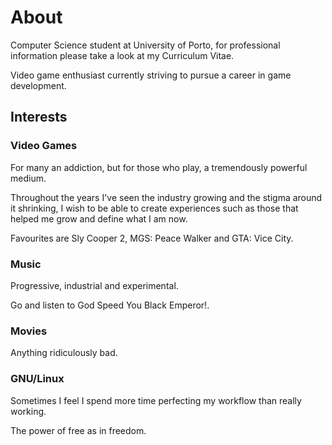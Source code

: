# About
Computer Science student at University of Porto, for professional information please 
take a look at my Curriculum Vitae.

Video game enthusiast currently striving to pursue a career in game development.

## Interests
### Video Games
For many an addiction, but for those who play, a tremendously powerful medium.

Throughout the years I've seen the industry growing and the stigma around it shrinking, 
I wish to be able to create experiences such as those that helped me grow and define 
what I am now.

Favourites are Sly Cooper 2, MGS: Peace Walker and GTA: Vice City.

### Music
Progressive, industrial and experimental.

Go and listen to God Speed You Black Emperor!.

### Movies
Anything ridiculously bad.

### GNU/Linux
Sometimes I feel I spend more time perfecting my workflow than really working.

The power of free as in freedom.